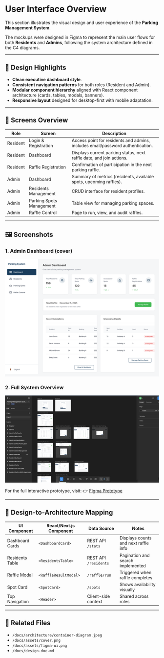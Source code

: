 # User Interface Overview

This section illustrates the visual design and user experience of the **Parking Management System**.

The mockups were designed in Figma to represent the main user flows for both **Residents** and **Admins**, following the system architecture defined in the C4 diagrams.

---

## 🎨 Design Highlights

- **Clean executive dashboard style**.
- **Consistent navigation patterns** for both roles (Resident and Admin).
- **Modular component hierarchy** aligned with React component architecture (cards, tables, modals, banners).
- **Responsive layout** designed for desktop-first with mobile adaptation.

---

## 🧩 Screens Overview

| Role     | Screen                   | Description                                                                    |
| -------- | ------------------------ | ------------------------------------------------------------------------------ |
| Resident | Login & Registration     | Access point for residents and admins, includes email/password authentication. |
| Resident | Dashboard                | Displays current parking status, next raffle date, and join actions.           |
| Resident | Raffle Registration      | Confirmation of participation in the next parking raffle.                      |
| Admin    | Dashboard                | Summary of metrics (residents, available spots, upcoming raffles).             |
| Admin    | Residents Management     | CRUD interface for resident profiles.                                          |
| Admin    | Parking Spots Management | Table view for managing parking spaces.                                        |
| Admin    | Raffle Control           | Page to run, view, and audit raffles.                                          |

---

## 🖼️ Screenshots

### 1. Admin Dashboard (cover)

![Admin Dashboard](./assets/cover.png)

### 2. Full System Overview

![UI Overview](./assets/figma-ui.png)

For the full interactive prototype, visit:
👉 [Figma Prototype](https://www.figma.com/proto/bS8vZPnivOQEnm5VRc4OfO/Parking-Management-System?node-id=3-388)

---

## 🧠 Design-to-Architecture Mapping

| UI Component    | React/Next.js Component | Data Source           | Notes                                |
| --------------- | ----------------------- | --------------------- | ------------------------------------ |
| Dashboard Cards | `<DashboardCard>`       | REST API `/stats`     | Displays counts and next raffle info |
| Residents Table | `<ResidentsTable>`      | REST API `/residents` | Pagination and search implemented    |
| Raffle Modal    | `<RaffleResultModal>`   | `/raffle/run`         | Triggered when raffle completes      |
| Spot Card       | `<SpotCard>`            | `/spots`              | Shows availability visually          |
| Top Navigation  | `<Header>`              | Client-side context   | Shared across roles                  |

---

## 🔗 Related Files

- `/docs/architecture/container-diagram.jpeg`
- `/docs/assets/cover.png`
- `/docs/assets/figma-ui.png`
- `/docs/design-doc.md`
